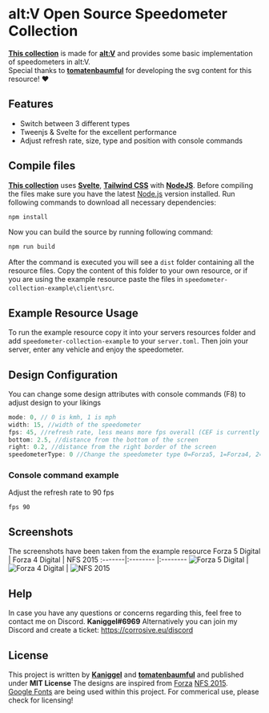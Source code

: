 # alt:V Open Source Speedometer Collection
**[This collection](https://github.com/MyHwu9508/altv-os-speedometer-collection)** is made for **[alt:V](https://altv.mp/)** and provides some basic implementation of speedometers in alt:V.  
Special thanks to **[tomatenbaumful](https://github.com/tomatenbaumful)** for developing the svg content for this resource! :heart:

## Features
- Switch between 3 different types
- Tweenjs & Svelte for the excellent performance
- Adjust refresh rate, size, type and position with console commands

## Compile files
**[This collection](https://github.com/MyHwu9508/altv-os-speedometer-collection)** uses **[Svelte](https://svelte.dev/)**, **[Tailwind CSS](https://tailwindcss.com/)** with **[NodeJS](https://nodejs.org/en/)**.
Before compiling the files make sure you have the latest [Node.js](https://nodejs.org/en/) version installed.
Run following commands to download all necessary dependencies:
```sh
npm install
```
Now you can build the source by running following command:
```sh
npm run build
```

After the command is executed you will see a `dist` folder containing all the resource files.
Copy the content of this folder to your own resource, or if you are using the example resource paste the files in `speedometer-collection-example\client\src`.

## Example Resource Usage
To run the example resource copy it into your servers resources folder and add `speedometer-collection-example` to your `server.toml`.
Then join your server, enter any vehicle and enjoy the speedometer.

## Design Configuration
You can change some design attributes with console commands (F8) to adjust design to your likings
```js
mode: 0, // 0 is kmh, 1 is mph
width: 15, //width of the speedometer
fps: 45, //refresh rate, less means more fps overall (CEF is currently very fps expensive)
bottom: 2.5, //distance from the bottom of the screen
right: 0.2, //distance from the right border of the screen
speedometerType: 0 //Change the speedometer type 0=Forza5, 1=Forza4, 2=NFS2015
```

### Console command example
Adjust the refresh rate to 90 fps
```
fps 90
```


## Screenshots
The screenshots have been taken from the example resource
Forza 5 Digital | Forza 4 Digital | NFS 2015
:-------|:-------- |:--------
![Forza 5 Digital](https://i.imgur.com/GIUsNkJ.png) | ![Forza 4 Digital](https://i.imgur.com/434B7mK.png) | ![NFS 2015](https://i.imgur.com/4C8d1Mz.png)

## Help
In case you have any questions or concerns regarding this, feel free to contact me on Discord.
**Kaniggel#6969**
Alternatively you can join my Discord and create a ticket: https://corrosive.eu/discord

## License
This project is written by **[Kaniggel](https://github.com/MyHwu9508)** and **[tomatenbaumful](https://github.com/tomatenbaumful)** and published under **MIT License**
The designs are inspired from [Forza](https://forza.net/) [NFS 2015](https://store.steampowered.com/app/1262540/Need_for_Speed/).  
[Google Fonts](https://fonts.google.com/) are being used within this project. For commerical use, please check for licensing!
